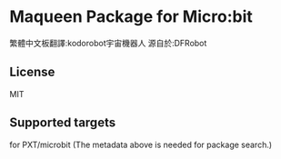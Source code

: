 # Maqueen Package for Micro:bit
繁體中文板翻譯:kodorobot宇宙機器人 源自於:DFRobot

## License
MIT

## Supported targets
for PXT/microbit (The metadata above is needed for package search.)